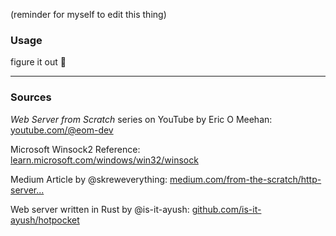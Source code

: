 (reminder for myself to edit this thing)

### Usage
figure it out 🗿

<hr>

### Sources
_Web Server from Scratch_ series on YouTube by Eric O Meehan: [youtube.com/@eom-dev](https://www.youtube.com/@eom-dev/videos)

Microsoft Winsock2 Reference: [learn.microsoft.com/windows/win32/winsock](https://learn.microsoft.com/en-us/windows/win32/winsock/winsock-reference) 

Medium Article by @skreweverything: [medium.com/from-the-scratch/http-server...](https://medium.com/from-the-scratch/http-server-what-do-you-need-to-know-to-build-a-simple-http-server-from-scratch-d1ef8945e4fa)

Web server written in Rust by @is-it-ayush: [github.com/is-it-ayush/hotpocket](https://github.com/is-it-ayush/hotpocket)